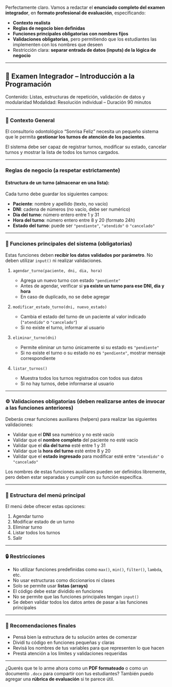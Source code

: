 Perfectamente claro. Vamos a redactar el **enunciado completo del examen integrador**, en **formato profesional de evaluación**, especificando:

* **Contexto realista**
* **Reglas de negocio bien definidas**
* **Funciones principales obligatorias con nombres fijos**
* **Validaciones obligatorias**, pero permitiendo que los estudiantes las implementen con los nombres que deseen
* Restricción clara: **separar entrada de datos (inputs) de la lógica de negocio**

---

## 📄 Examen Integrador – Introducción a la Programación

 Contenido: Listas, estructuras de repetición, validación de datos y modularidad
Modalidad: Resolución individual – Duración 90 minutos

---

### 🦷 Contexto General

El consultorio odontológico “Sonrisa Feliz” necesita un pequeño sistema que le permita **gestionar los turnos de atención de los pacientes**.

El sistema debe ser capaz de registrar turnos, modificar su estado, cancelar turnos y mostrar la lista de todos los turnos cargados.

---

### Reglas de negocio (a respetar estrictamente)

#### Estructura de un turno (almacenar en una lista):

Cada turno debe guardar los siguientes campos:

* **Paciente**: nombre y apellido (texto, no vacío)
* **DNI**: cadena de números (no vacío, debe ser numérico)
* **Día del turno**: número entero entre 1 y 31
* **Hora del turno**: número entero entre 8 y 20 (formato 24h)
* **Estado del turno**: puede ser `"pendiente"`, `"atendido"` o `"cancelado"`

---

### 🧩 Funciones principales del sistema (obligatorias)

Estas funciones deben **recibir los datos validados por parámetro**. No deben utilizar `input()` ni realizar validaciones.

1. `agendar_turno(paciente, dni, dia, hora)`

   * Agrega un nuevo turno con estado `"pendiente"`
   * Antes de agendar, verificar si **ya existe un turno para ese DNI, día y hora**
   * En caso de duplicado, no se debe agregar

2. `modificar_estado_turno(dni, nuevo_estado)`

   * Cambia el estado del turno de un paciente al valor indicado (`"atendido"` o `"cancelado"`)
   * Si no existe el turno, informar al usuario

3. `eliminar_turno(dni)`

   * Permite eliminar un turno únicamente si su estado es `"pendiente"`
   * Si no existe el turno o su estado no es `"pendiente"`, mostrar mensaje correspondiente

4. `listar_turnos()`

   * Muestra todos los turnos registrados con todos sus datos
   * Si no hay turnos, debe informarse al usuario

---

### ⚙️ Validaciones obligatorias (deben realizarse antes de invocar a las funciones anteriores)

Deberás crear funciones auxiliares (helpers) para realizar las siguientes validaciones:

* Validar que el **DNI** sea numérico y no esté vacío
* Validar que el **nombre completo** del paciente no esté vacío
* Validar que el **día del turno** esté entre 1 y 31
* Validar que la **hora del turno** esté entre 8 y 20
* Validar que el **estado ingresado** para modificar esté entre `"atendido"` o `"cancelado"`

Los nombres de estas funciones auxiliares pueden ser definidos libremente, pero deben estar separadas y cumplir con su función específica.

---

### 🧭 Estructura del menú principal

El menú debe ofrecer estas opciones:

1. Agendar turno
2. Modificar estado de un turno
3. Eliminar turno
4. Listar todos los turnos
5. Salir

---

### 🔒 Restricciones

* No utilizar funciones predefinidas como `max()`, `min()`, `filter()`, `lambda`, etc.
* No usar estructuras como diccionarios ni clases
* Solo se permite usar **listas (arrays)**
* El código debe estar dividido en funciones
* No se permite que las funciones principales tengan `input()`
* Se deben validar todos los datos antes de pasar a las funciones principales

---

### 📢 Recomendaciones finales

* Pensá bien la estructura de tu solución antes de comenzar
* Dividí tu código en funciones pequeñas y claras
* Revisá los nombres de tus variables para que representen lo que hacen
* Prestá atención a los límites y validaciones requeridas

---

¿Querés que te lo arme ahora como un **PDF formateado** o como un documento `.docx` para compartir con tus estudiantes? También puedo agregar una **rúbrica de evaluación** si te parece útil.

<!--stackedit_data:
eyJoaXN0b3J5IjpbLTE4NzQzMDA4NDIsMTYxOTY5MTI0OF19
-->